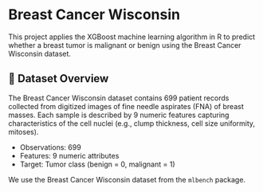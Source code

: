 # Breast Cancer Wisconsin

This project applies the XGBoost machine learning algorithm in R to predict whether a breast tumor is malignant or benign using the Breast Cancer Wisconsin dataset.

## 📄 Dataset Overview
The Breast Cancer Wisconsin dataset contains 699 patient records collected from digitized images of fine needle aspirates (FNA) of breast masses. Each sample is described by 9 numeric features capturing characteristics of the cell nuclei (e.g., clump thickness, cell size uniformity, mitoses).

- Observations: 699
- Features: 9 numeric attributes
- Target: Tumor class (benign = 0, malignant = 1)

We use the Breast Cancer Wisconsin dataset from the `mlbench` package.